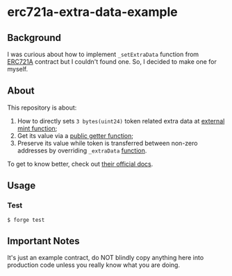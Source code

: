 # erc721a-extra-data-example

## Background
I was curious about how to implement `_setExtraData` function from [ERC721A](https://github.com/chiru-labs/ERC721A/blob/main/contracts/ERC721A.sol#L1442) contract but I couldn't found one. So, I decided to make one for myself. 

## About
This repository is about:
1. How to directly sets `3 bytes(uint24)` token related extra data at [external mint function](https://github.com/0xkuwabatake/erc721a-extra-data-example/blob/main/src/ERC721AExtraData.sol#L27); 
2. Get its value via a [public getter function](https://github.com/0xkuwabatake/erc721a-extra-data-example/blob/main/src/ERC721AExtraData.sol#L50);
3. Preserve its value while token is transferred between non-zero addresses by overriding `_extraData` [function](https://github.com/0xkuwabatake/erc721a-extra-data-example/blob/main/src/ERC721AExtraData.sol#L61).

To get to know better, check out [their official docs](https://github.com/chiru-labs/ERC721A/blob/main/docs/erc721a.md#_setextradataat).

## Usage
### Test

```shell
$ forge test
```

## Important Notes
It's just an example contract, do NOT blindly copy anything here into production code unless you really know what you are doing.